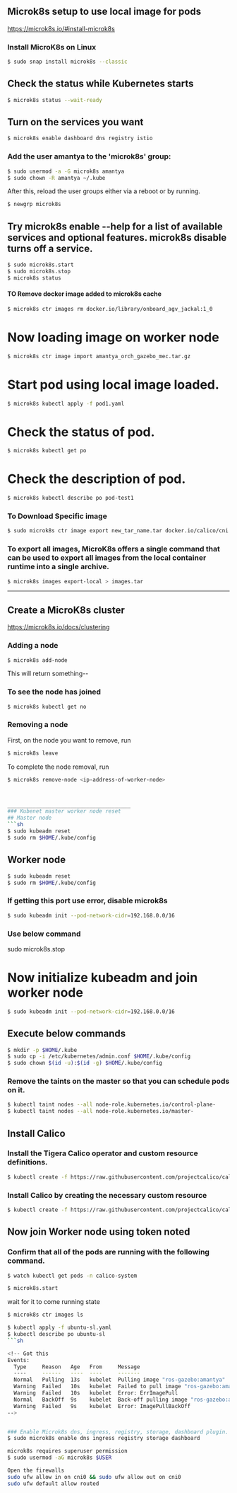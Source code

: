 ## Microk8s setup to use local image for pods
https://microk8s.io/#install-microk8s

### Install MicroK8s on Linux
```sh
$ sudo snap install microk8s --classic
```

## Check the status while Kubernetes starts
```sh
$ microk8s status --wait-ready
```

## Turn on the services you want
```sh
$ microk8s enable dashboard dns registry istio
```

### Add the user amantya to the 'microk8s' group:
```sh
$ sudo usermod -a -G microk8s amantya
$ sudo chown -R amantya ~/.kube
```

After this, reload the user groups either via a reboot or by running.
```sh
$ newgrp microk8s
```

## Try microk8s enable --help for a list of available services and optional features. microk8s disable <name> turns off a service.
```sh
$ sudo microk8s.start
$ sudo microk8s.stop
$ microk8s status
```

#### TO Remove docker image added to microk8s cache
```sh
$ microk8s ctr images rm docker.io/library/onboard_agv_jackal:1_0
```

# Now loading image on worker node
```sh
$ microk8s ctr image import amantya_orch_gazebo_mec.tar.gz
```

# Start pod using local image loaded.
```sh
$ microk8s kubectl apply -f pod1.yaml
```

# Check the status of pod.
```sh
$ microk8s kubectl get po
```

# Check the description of pod.
```sh
$ microk8s kubectl describe po pod-test1
```

### To Download Specific image
```sh
$ sudo microk8s ctr image export new_tar_name.tar docker.io/calico/cni:v3.23.5
```

### To export all images, MicroK8s offers a single command that can be used to export all images from the local container runtime into a single archive.
```sh
$ microk8s images export-local > images.tar
```
_______________________________________
## Create a MicroK8s cluster
https://microk8s.io/docs/clustering

### Adding a node
```sh
$ microk8s add-node
```
This will return something--
<!--
From the node you wish to join to this cluster, run the following:
microk8s join 192.168.1.230:25000/92b2db237428470dc4fcfc4ebbd9dc81/2c0cb3284b05

Use the '--worker' flag to join a node as a worker not running the control plane, eg:
microk8s join 192.168.1.230:25000/92b2db237428470dc4fcfc4ebbd9dc81/2c0cb3284b05 --worker

If the node you are adding is not reachable through the default interface you can use one of the following:
microk8s join 192.168.1.230:25000/92b2db237428470dc4fcfc4ebbd9dc81/2c0cb3284b05
microk8s join 10.23.209.1:25000/92b2db237428470dc4fcfc4ebbd9dc81/2c0cb3284b05
microk8s join 172.17.0.1:25000/92b2db237428470dc4fcfc4ebbd9dc81/2c0cb3284b05
-->

### To see the node has joined
```sh
$ microk8s kubectl get no
```

### Removing a node
First, on the node you want to remove, run
```sh
$ microk8s leave
```

To complete the node removal, run
```sh
$ microk8s remove-node <ip-address-of-worker-node>



_______________________________________
### Kubenet master worker node reset
## Master node 
```sh
$ sudo kubeadm reset
$ sudo rm $HOME/.kube/config
```

## Worker node 
```sh
$ sudo kubeadm reset
$ sudo rm $HOME/.kube/config
```
### If getting this port use error, disable microk8s
```sh
$ sudo kubeadm init --pod-network-cidr=192.168.0.0/16
```
<!-- [init] Using Kubernetes version: v1.26.3
[preflight] Running pre-flight checks
[error execution phase preflight: preflight] Some fatal errors occurred:
	[ERROR Port-10259]: Port 10259 is in use
	[ERROR Port-10257]: Port 10257 is in use
	[ERROR Port-10250]: Port 10250 is in use
[preflight] If you know what you are doing, you can make a check non-fatal with `--ignore-preflight-errors=...`
To see the stack trace of this error execute with --v=5 or higher"" -->

### Use below command
sudo microk8s.stop

# Now initialize kubeadm and join worker node
```sh
$ sudo kubeadm init --pod-network-cidr=192.168.0.0/16
```

## Execute below commands
```sh
$ mkdir -p $HOME/.kube
$ sudo cp -i /etc/kubernetes/admin.conf $HOME/.kube/config
$ sudo chown $(id -u):$(id -g) $HOME/.kube/config
```

### Remove the taints on the master so that you can schedule pods on it.
```sh
$ kubectl taint nodes --all node-role.kubernetes.io/control-plane-
$ kubectl taint nodes --all node-role.kubernetes.io/master-
```

## Install Calico​
### Install the Tigera Calico operator and custom resource definitions.
```sh
$ kubectl create -f https://raw.githubusercontent.com/projectcalico/calico/v3.25.0/manifests/tigera-operator.yaml
```

### Install Calico by creating the necessary custom resource
```sh
$ kubectl create -f https://raw.githubusercontent.com/projectcalico/calico/v3.25.0/manifests/custom-resources.yaml
```

## Now join Worker node using token noted

### Confirm that all of the pods are running with the following command.
```sh
$ watch kubectl get pods -n calico-system
```

```sh
$ microk8s.start
```
wait for it to come running state

```sh
$ microk8s ctr images ls
```

```sh
$ kubectl apply -f ubuntu-sl.yaml
$ kubectl describe po ubuntu-sl
```sh

<!-- Got this 
Events:
  Type     Reason   Age   From     Message
  ----     ------   ----  ----     -------
  Normal   Pulling  13s   kubelet  Pulling image "ros-gazebo:amantya"
  Warning  Failed   10s   kubelet  Failed to pull image "ros-gazebo:amantya": rpc error: code = Unknown desc = failed to pull and unpack image "docker.io/library/ros-gazebo:amantya": failed to resolve reference "docker.io/library/ros-gazebo:amantya": pull access denied, repository does not exist or may require authorization: server message: insufficient_scope: authorization failed
  Warning  Failed   10s   kubelet  Error: ErrImagePull
  Normal   BackOff  9s    kubelet  Back-off pulling image "ros-gazebo:amantya"
  Warning  Failed   9s    kubelet  Error: ImagePullBackOff
-->


### Enable Microk8s dns, ingress, registry, storage, dashboard plugin.
$ sudo microk8s enable dns ingress registry storage dashboard

microk8s requires superuser permission
$ sudo usermod -aG microk8s $USER

Open the firewalls 
sudo ufw allow in on cni0 && sudo ufw allow out on cni0
sudo ufw default allow routed